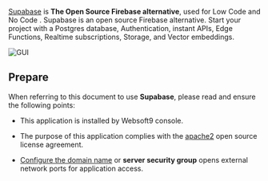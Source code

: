 [Supabase](https://supabase.com/) is **The Open Source Firebase alternative**, used for Low Code and No Code . Supabase is an open source Firebase alternative. Start your project with a Postgres database, Authentication, instant APIs, Edge Functions, Realtime subscriptions, Storage, and Vector embeddings.


![GUI](https://libs.websoft9.com/Websoft9/DocsPicture/zh/supabase/supabase-gui-websoft9.jpg)


## Prepare

When referring to this document to use **Supabase**, please read and ensure the following points:

- This application is installed by Websoft9 console.

- The purpose of this application complies with the [apache2](https://opensource.org/licenses/Apache-2.0) open source license agreement.

- [Configure the domain name](./domain-set) or **server security group** opens external network ports for application access.